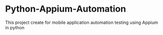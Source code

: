# Python-Appium-Automation
This project create for mobile application automation testing using Appium in python
